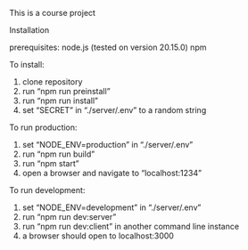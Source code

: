 This is a course project

Installation

prerequisites:
node.js (tested on version 20.15.0)
npm

To install:
1.	clone repository
2.	run “npm run preinstall”
3.	run “npm run install”
4.	set “SECRET” in “./server/.env” to a random string

To run production:
1.	set “NODE_ENV=production” in “./server/.env”
2.	run “npm run build”
3.	run “npm start”
4.	open a browser and navigate to “localhost:1234”

To run development:
1.	set “NODE_ENV=development” in “./server/.env”
2.	run “npm run dev:server”
3.	run “npm run dev:client” in another command line instance
4.	a browser should open to localhost:3000

